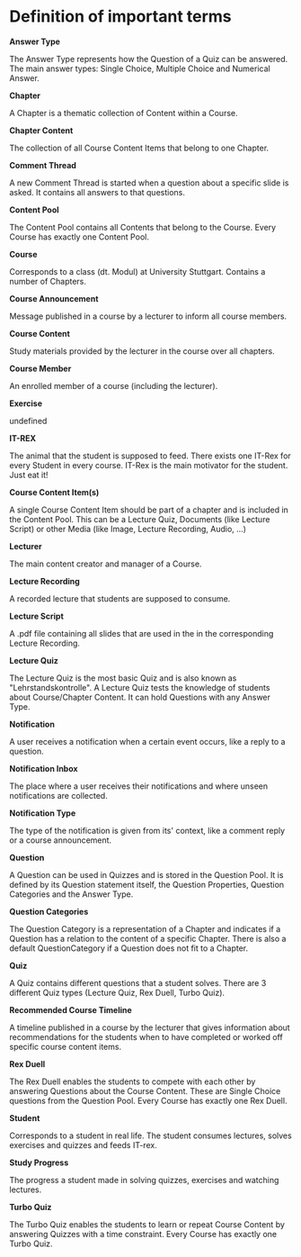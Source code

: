 # Definition of important terms 

**Answer Type**

The Answer Type represents how the Question of a Quiz can be answered. The main answer types: Single Choice, Multiple Choice and Numerical Answer.

**Chapter**

A Chapter is a thematic collection of Content within a Course.

**Chapter Content** 

The collection of all Course Content Items that belong to one Chapter.

**Comment Thread** 

A new Comment Thread is started when a question about a specific slide is asked. It contains all answers to that questions. 

**Content Pool**

The Content Pool contains all Contents that belong to the Course. Every Course has exactly one Content Pool.

**Course** 

Corresponds to a class (dt. Modul) at University Stuttgart. Contains a number of Chapters. 

**Course Announcement** 
 
Message published in a course by a lecturer to inform all course members. 

**Course Content** 

Study materials provided by the lecturer in the course over all chapters. 

**Course Member** 

An enrolled member of a course (including the lecturer). 

**Exercise** 

undefined 

**IT-REX** 

The animal that the student is supposed to feed. There exists one IT-Rex for every Student in every course. IT-Rex is the main motivator for the student. Just eat it! 

**Course Content Item(s)** 

A single Course Content Item should be part of a chapter and is included in the Content Pool.
This can be a Lecture Quiz, Documents (like Lecture Script) or other Media (like Image, Lecture Recording, Audio, ...)   

**Lecturer** 

The main content creator and manager of a Course. 

**Lecture Recording** 

A recorded lecture that students are supposed to consume. 

**Lecture Script** 

A .pdf file containing all slides that are used in the in the corresponding Lecture Recording. 

**Lecture Quiz**

The Lecture Quiz is the most basic Quiz and is also known as "Lehrstandskontrolle".
A Lecture Quiz tests the knowledge of students about Course/Chapter Content. It can hold Questions with any Answer Type. 

**Notification** 

A user receives a notification when a certain event occurs, like a reply to a question. 

**Notification Inbox** 

The place where a user receives their notifications and where unseen notifications are collected. 

**Notification Type** 

The type of the notification is given from its' context, like a comment reply or a course announcement. 

**Question**

A Question can be used in Quizzes and is stored in the Question Pool. It is defined by its Question statement itself, the 
Question Properties, Question Categories and the Answer Type.

**Question Categories**

The Question Category is a representation of a Chapter and indicates if a 
Question has a relation to the content of a specific Chapter. There is also a default QuestionCategory if a Question does not fit to a Chapter.

**Quiz** 

A Quiz contains different questions that a student solves. There are 3 different Quiz types (Lecture Quiz, Rex Duell, Turbo Quiz). 

**Recommended Course Timeline** 

A timeline published in a course by the lecturer that gives information about recommendations for the students when to have completed or worked off specific course content items.  

**Rex Duell**

The Rex Duell enables the students to compete with each other by answering Questions about the Course Content. These are Single Choice questions from the Question Pool. 
Every Course has exactly one Rex Duell. 

**Student** 

Corresponds to a student in real life. The student consumes lectures, solves exercises and quizzes and feeds IT-rex. 

**Study Progress** 

The progress a student made in solving quizzes, exercises and watching lectures. 

**Turbo Quiz** 

The Turbo Quiz enables the students to learn or repeat Course Content by answering Quizzes with a time constraint. Every Course has exactly one Turbo Quiz.